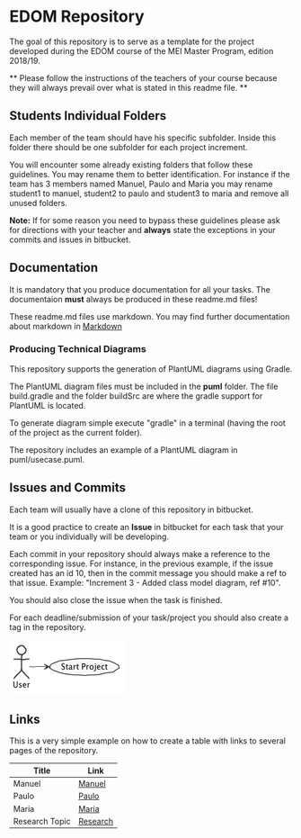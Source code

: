 # EDOM Repository

The goal of this repository is to serve as a template for the project developed during the EDOM course of the MEI Master Program, edition 2018/19.

** Please follow the instructions of the teachers of your course because they will always prevail over what is stated in this readme file. **

## Students Individual Folders
Each member of the team should have his specific subfolder. Inside this folder there should be one subfolder for each project increment.

You will encounter some already existing folders that follow these guidelines. You may rename them to better identification. For instance if the team has 3 members named Manuel, Paulo and Maria you may rename student1 to manuel, student2 to paulo and student3 to maria and remove all unused folders.

**Note:** If for some reason you need to bypass these guidelines please ask for directions with your teacher and **always** state the exceptions in your commits and issues in bitbucket.

## Documentation
It is mandatory that you produce documentation for all your tasks. The documentaion **must** always be produced in these readme.md files!

These readme.md files use markdown. You may find further documentation about markdown in [Markdown](https://en.wikipedia.org/wiki/Markdown)

### Producing Technical Diagrams

This repository supports the generation of PlantUML diagrams using Gradle.

The PlantUML diagram files must be included in the **puml** folder. The file build.gradle and the folder buildSrc are where the gradle support for PlantUML is located.

To generate diagram simple execute "gradle" in a terminal (having the root of the project as the current folder).

The repository includes an example of a PlantUML diagram in puml/usecase.puml.



## Issues and Commits

Each team will usually have a clone of this repository in bitbucket.

It is a good practice to create an **Issue** in bitbucket for each task that your team or you individually will be developing.

Each commit in your repository should always make a reference to the corresponding issue. For instance, in the previous example, if the issue created has an id 10, then in the commit message you should make a ref to that issue. Example: "Increment 3 - Added class model diagram, ref #10".

You should also close the issue when the task is finished.

For each deadline/submission of your task/project you should also create a tag in the repository.

![PlantUML Diagram Example](puml/usecase.png)

## Links

This is a very simple example on how to create a table with links to several pages of the repository.

| Title                       | Link 							  |
|-------------------------------------|------------------------------------|
| Manuel					                   |[Manuel](student1/) |
| Paulo					                   |[Paulo](student2/) |
| Maria					                   |[Maria](student3/) |
| Research Topic					                   |[Research](project-research-topic/) |
